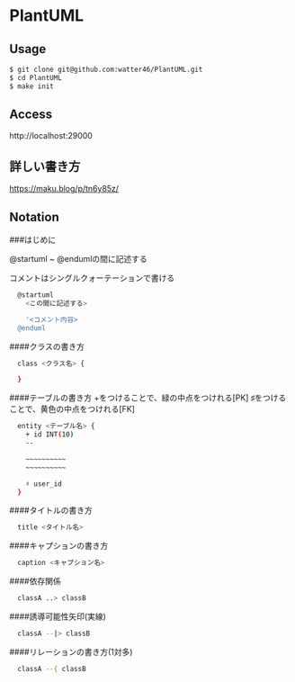 # PlantUML

## Usage

```bash
$ git clone git@github.com:watter46/PlantUML.git
$ cd PlantUML
$ make init
```

## Access

http://localhost:29000

## 詳しい書き方
<https://maku.blog/p/tn6y85z/>


## Notation

###はじめに

@startuml ~ @endumlの間に記述する

コメントはシングルクォーテーションで書ける

```bash
  @startuml
    <この間に記述する>

    '<コメント内容>
  @enduml
```

####クラスの書き方
```bash
  class <クラス名> {

  }
```

####テーブルの書き方
  +をつけることで、緑の中点をつけれる[PK]
  ♯をつけることで、黄色の中点をつけれる[FK]
```bash
  entity <テーブル名> {
    + id INT(10)
    --

    ~~~~~~~~~~
    ~~~~~~~~~~

    ♯ user_id
  }
```

####タイトルの書き方
```bash
  title <タイトル名>
```

####キャプションの書き方
```bash
  caption <キャプション名>
```

####依存関係
```bash
  classA ..> classB
```

####誘導可能性矢印(実線)
```bash
  classA --|> classB
```

####リレーションの書き方(1対多)
```bash
  classA --{ classB
```
